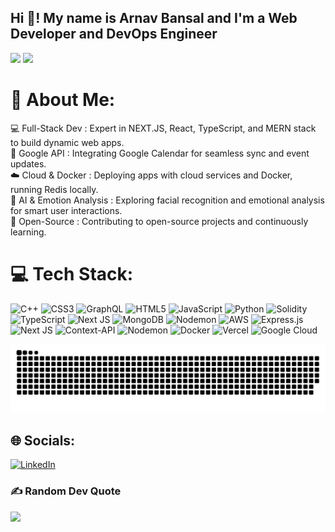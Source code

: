<h2 align="left">Hi 👋! My name is Arnav Bansal and I'm a Web Developer and DevOps Engineer</h2>

![](https://github-readme-streak-stats.herokuapp.com/?user=arnavbansal2764&theme=dark&hide_border=false)
![](https://github-readme-stats.vercel.app/api/top-langs/?username=arnavbansal2764&theme=dark&hide_border=false&include_all_commits=false&count_private=false&layout=compact)

# 💫 About Me:
💻 Full-Stack Dev : Expert in NEXT.JS, React, TypeScript, and MERN stack to build dynamic web apps.<br>📅 Google API : Integrating Google Calendar for seamless sync and event updates.<br>☁️ Cloud & Docker : Deploying apps with cloud services and Docker, running Redis locally.<br>🤖 AI & Emotion Analysis : Exploring facial recognition and emotional analysis for smart user interactions.<br>🌱 Open-Source : Contributing to open-source projects and continuously learning.


# 💻 Tech Stack:
![C++](https://img.shields.io/badge/c++-%2300599C.svg?style=for-the-badge&logo=c%2B%2B&logoColor=white) ![CSS3](https://img.shields.io/badge/css3-%231572B6.svg?style=for-the-badge&logo=css3&logoColor=white) ![GraphQL](https://img.shields.io/badge/-GraphQL-E10098?style=for-the-badge&logo=graphql&logoColor=white) ![HTML5](https://img.shields.io/badge/html5-%23E34F26.svg?style=for-the-badge&logo=html5&logoColor=white) ![JavaScript](https://img.shields.io/badge/javascript-%23323330.svg?style=for-the-badge&logo=javascript&logoColor=%23F7DF1E) ![Python](https://img.shields.io/badge/python-3670A0?style=for-the-badge&logo=python&logoColor=ffdd54) ![Solidity](https://img.shields.io/badge/Solidity-%23363636.svg?style=for-the-badge&logo=solidity&logoColor=white) ![TypeScript](https://img.shields.io/badge/typescript-%23007ACC.svg?style=for-the-badge&logo=typescript&logoColor=white) ![Next JS](https://img.shields.io/badge/Next-black?style=for-the-badge&logo=next.js&logoColor=white) ![MongoDB](https://img.shields.io/badge/MongoDB-%234ea94b.svg?style=for-the-badge&logo=mongodb&logoColor=white) ![Nodemon](https://img.shields.io/badge/NODEMON-%23323330.svg?style=for-the-badge&logo=nodemon&logoColor=%BBDEAD) ![AWS](https://img.shields.io/badge/AWS-%23FF9900.svg?style=for-the-badge&logo=amazon-aws&logoColor=white) ![Express.js](https://img.shields.io/badge/express.js-%23404d59.svg?style=for-the-badge&logo=express&logoColor=%2361DAFB) ![Next JS](https://img.shields.io/badge/Next-black?style=for-the-badge&logo=next.js&logoColor=white) ![Context-API](https://img.shields.io/badge/Context--Api-000000?style=for-the-badge&logo=react) ![Nodemon](https://img.shields.io/badge/NODEMON-%23323330.svg?style=for-the-badge&logo=nodemon&logoColor=%BBDEAD) ![Docker](https://img.shields.io/badge/docker-%230db7ed.svg?style=for-the-badge&logo=docker&logoColor=white) ![Vercel](https://img.shields.io/badge/vercel-%23000000.svg?style=for-the-badge&logo=vercel&logoColor=white) ![Google Cloud](https://img.shields.io/badge/GoogleCloud-%234285F4.svg?style=for-the-badge&logo=google-cloud&logoColor=white)

<picture>
  <source media="(prefers-color-scheme: dark)" srcset="https://raw.githubusercontent.com/arnavbansal2764/arnavbansal2764/output/github-snake-dark.svg" />
  <source media="(prefers-color-scheme: light)" srcset="https://raw.githubusercontent.com/arnavbansal2764/arnavbansal2764/output/github-snake.svg" />
  <img alt="github-snake" src="https://raw.githubusercontent.com/arnavbansal2764/arnavbansal2764/output/github-snake.svg" />
</picture>

## 🌐 Socials:
[![LinkedIn](https://img.shields.io/badge/LinkedIn-%230077B5.svg?logo=linkedin&logoColor=white)](https://www.linkedin.com/in/arnav-bansal-5716b9220/) 
<br clear="both">

### ✍️ Random Dev Quote
![](https://quotes-github-readme.vercel.app/api?type=horizontal&theme=radical)

